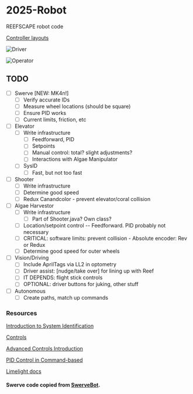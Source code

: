 # 2025-Robot
REEFSCAPE robot code

[Controller layouts](https://www.padcrafter.com/?templates=Driver%7COperator&plat=0%7C0&col=%2523D3D3D3%2C%25233E4B50%2C%2523FFFFFF&yButton=Speed+Up%7C&aButton=Slow+Down%7C&dpadUp=%7C&leftTrigger=Lock%7C&leftStick=X%2FY+Movement%7C&rightStickClick=Rotation%7C&startButton=Toggle+Field+Oriented%7C&backButton=Reset+Heading%7C&dpadRight=Align+to+right+pole+of+nearest+side+of+Reef%7C&dpadLeft=Align+to+left+pole+of+nearest+side+of+Reef%7C&rightTrigger=%7C)

![Driver](https://github.com/user-attachments/assets/c7890702-2f54-451a-b7a2-783b65ca696d)

![Operator](https://github.com/user-attachments/assets/6a99e930-3b5e-40a8-92d2-1614c3cda506)


## TODO
- [ ] Swerve [NEW: MK4n!]
  - [ ] Verify accurate IDs
  - [ ] Measure wheel locations (should be square)
  - [ ] Ensure PID works
  - [ ] Current limits, friction, etc
- [ ] Elevator
  - [ ] Write infrastructure
    - [ ] Feedforward, PID
    - [ ] Setpoints
    - [ ] Manual control: total? slight adjustments?
    - [ ] Interactions with Algae Manipulator
  - [ ] SysID
    - [ ] Fast, but not too fast
- [ ] Shooter
  - [ ] Write infrastructure
  - [ ] Determine good speed
  - [ ] Redux Canandcolor - prevent elevator/coral collision
- [ ] Algae Harvestor
  - [ ] Write infrastructure
    - [ ] Part of Shooter.java? Own class?
  - [ ] Location/setpoint control -- Feedforward. PID probably not necessary
  - [ ] CRITICAL: software limits: prevent collision - Absolute encoder: Rev or Redux
  - [ ] Determine good speed for outer wheels
- [ ] Vision/Driving
  - [ ] Include AprilTags via LL2 in optometry
  - [ ] Driver assist: [nudge/take over] for lining up with Reef
  - [ ] IT DEPENDS: flight stick controls
  - [ ] OPTIONAL: driver buttons for juking, other stuff
- [ ] Autonomous
  - [ ] Create paths, match up commands

### Resources

[Introduction to System Identification](https://docs.wpilib.org/en/stable/docs/software/advanced-controls/system-identification/introduction.html)

[Controls](https://docs.wpilib.org/en/stable/docs/software/advanced-controls/controllers/index.html)

[Advanced Controls Introduction](https://docs.wpilib.org/en/stable/docs/software/advanced-controls/introduction/index.html)

[PID Control in Command-based](https://docs.wpilib.org/en/stable/docs/software/commandbased/pid-subsystems-commands.html)

[Limelight docs](https://docs.limelightvision.io/docs/docs-limelight/getting-started/summary)

#### Swerve code copied from [SwerveBot](https://github.com/FIREBOTICS/SwerveBot).
